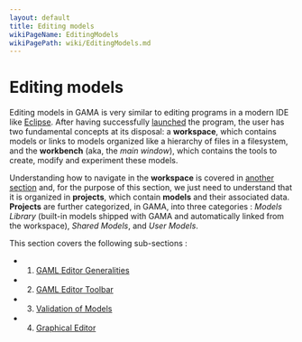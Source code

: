 ```yaml
---
layout: default
title: Editing models
wikiPageName: EditingModels
wikiPagePath: wiki/EditingModels.md
---
```


# Editing models



Editing models in GAMA is very similar to editing programs in a modern IDE like [Eclipse](http://www.eclipse.rog). After having successfully [launched](Launching) the program, the user has two fundamental concepts at its disposal: a **workspace**, which contains models or links to models organized like a hierarchy of files in a filesystem, and the **workbench** (aka, the _main window_), which contains the tools to create, modify and experiment these models.

Understanding how to navigate in the **workspace** is covered in [another section](NavigatingWorkspace) and, for the purpose of this section, we just need to understand that it is organized in **projects**, which contain **models** and their associated data. **Projects** are further categorized, in GAMA, into three categories : _Models Library_ (built-in models shipped with GAMA and automatically linked from the workspace), _Shared Models_, and _User Models_.

This section covers the following sub-sections :

  * 1. [GAML Editor Generalities](GamlEditorGeneralities)
  * 2. [GAML Editor Toolbar](GamlEditorToolbar)
  * 3. [Validation of Models](ValidationOfModels)
  * 4. [Graphical Editor](G__GraphicalEditor)
